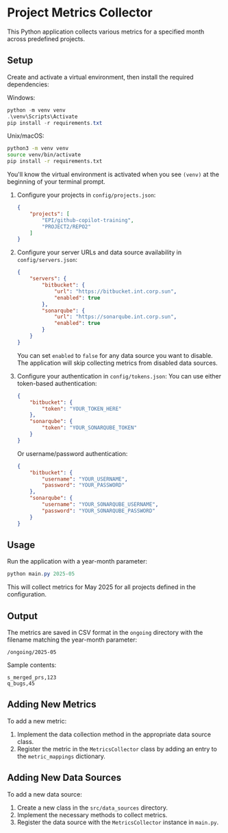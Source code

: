 # Project Metrics Collector

This Python application collects various metrics for a specified month across predefined projects.

## Setup

Create and activate a virtual environment, then install the required dependencies:

Windows:
```powershell
python -m venv venv
.\venv\Scripts\Activate
pip install -r requirements.txt
```

Unix/macOS:
```bash
python3 -m venv venv
source venv/bin/activate
pip install -r requirements.txt
```

You'll know the virtual environment is activated when you see `(venv)` at the beginning of your terminal prompt.

1. Configure your projects in `config/projects.json`:
   ```json
   {
       "projects": [
           "EPI/github-copilot-training",
           "PROJECT2/REPO2"
       ]
   }
   ```

2. Configure your server URLs and data source availability in `config/servers.json`:
   ```json
   {
       "servers": {
           "bitbucket": {
               "url": "https://bitbucket.int.corp.sun",
               "enabled": true
           },
           "sonarqube": {
               "url": "https://sonarqube.int.corp.sun",
               "enabled": true
           }
       }
   }
   ```
   
   You can set `enabled` to `false` for any data source you want to disable. The application will skip collecting metrics from disabled data sources.

3. Configure your authentication in `config/tokens.json`:
     You can use either token-based authentication:
   ```json
   {
       "bitbucket": {
           "token": "YOUR_TOKEN_HERE"
       },
       "sonarqube": {
           "token": "YOUR_SONARQUBE_TOKEN"
       }
   }
   ```
   
   Or username/password authentication:
   ```json
   {
       "bitbucket": {
           "username": "YOUR_USERNAME",
           "password": "YOUR_PASSWORD"
       },
       "sonarqube": {
           "username": "YOUR_SONARQUBE_USERNAME",
           "password": "YOUR_SONARQUBE_PASSWORD"
       }
   }
   ```

## Usage

Run the application with a year-month parameter:

```powershell
python main.py 2025-05
```

This will collect metrics for May 2025 for all projects defined in the configuration.

## Output

The metrics are saved in CSV format in the `ongoing` directory with the filename matching the year-month parameter:

```
/ongoing/2025-05
```

Sample contents:
```
s_merged_prs,123
q_bugs,45
```

## Adding New Metrics

To add a new metric:

1. Implement the data collection method in the appropriate data source class.
2. Register the metric in the `MetricsCollector` class by adding an entry to the `metric_mappings` dictionary.

## Adding New Data Sources

To add a new data source:

1. Create a new class in the `src/data_sources` directory.
2. Implement the necessary methods to collect metrics.
3. Register the data source with the `MetricsCollector` instance in `main.py`.
